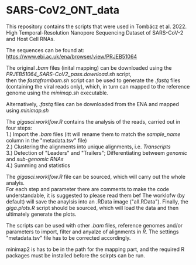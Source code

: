 # SARS-CoV2_ONT_data
This repository contains the scripts that were used in Tombácz et al. 2022. High Temporal-Resolution Nanopore Sequencing Dataset of  SARS-CoV-2 and Host Cell RNAs.

The sequences can be found at:
https://www.ebi.ac.uk/ena/browser/view/PRJEB51064

The original *.bam* files (inital mapping) can be downloaded using the *PRJEB51064_SARS-CoV2_pass.download.sh* script, \
then the *fastqfrombam.sh* script can be used to generate the *.fastq* files (containing the viral reads only), which, in turn can mapped to the reference genome using the *minimap.sh* executable.

Alternatively, *.fastq* files can be downloaded from the ENA and mapped using *minimap.sh*

The *gigasci.worklfow.R* contains the analysis of the reads, carried out in four steps: \
1.) Import the *.bam* files (itt will rename them to match the *sample_name* column in the "metadata.tsv" file) \
2.) Clustering the alignments into unique alignments, i.e. *Transcripts* \
3.) Detection of "Leaders" and "Trailers"; Differentiating betweem *genomic* and *sub-genomic RNAs* \
4.) Summing and statistics

The *gigasci.worklfow.R* file can be sourced, which will carry out the whole analyis. \
For each step and parameter there are comments to make the code understandable, it is suggested to please read them bef
The worklofw (by default) will save the anaylsis into an .RData image ("all.RData"). Finally, the *giga.plots.R* script should be sourced, which will load the data and then ultimately generate the plots.

The scripts can be used with other *.bam* files, reference genomes and/or parameters to import, filter and anyalze of alignments in *R*. The settings  "metadata.tsv" file has to be corrected accordingly.

minimap2 is has to be in the path for the mapping part, and the required R packages must be installed before the scirpts can be run.


